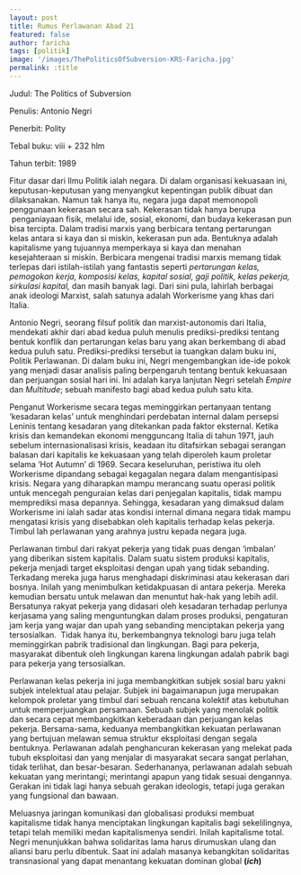 ```yaml
---
layout: post
title: Rumus Perlawanan Abad 21
featured: false
author: faricha
tags: [politik]
image: '/images/ThePoliticsOfSubversion-KRS-Faricha.jpg'
permalink: :title
---
```


Judul: The Politics of Subversion

Penulis: Antonio Negri

Penerbit: Polity

Tebal buku: viii + 232 hlm

Tahun terbit: 1989

Fitur dasar dari Ilmu Politik ialah negara. Di dalam organisasi kekuasaan ini, keputusan-keputusan yang menyangkut kepentingan publik dibuat dan dilaksanakan. Namun tak hanya itu, negara juga dapat memonopoli penggunaan kekerasan secara sah. Kekerasan tidak hanya berupa  penganiayaan fisik, melalui ide, sosial, ekonomi, dan budaya kekerasan pun bisa tercipta. Dalam tradisi marxis yang berbicara tentang pertarungan kelas antara si kaya dan si miskin, kekerasan pun ada. Bentuknya adalah kapitalisme yang tujuannya memperkaya si kaya dan menahan kesejahteraan si miskin. Berbicara mengenai tradisi marxis memang tidak terlepas dari istilah-istilah yang fantastis seperti _pertarungan kelas, pemogokan kerja, komposisi kelas, kapital sosial, gaji politik, kelas pekerja, sirkulasi kapital,_ dan masih banyak lagi. Dari sini pula, lahirlah berbagai anak ideologi Marxist, salah satunya adalah Workerisme yang khas dari Italia.

Antonio Negri, seorang filsuf politik dan marxist-autonomis dari Italia, mendekati akhir dari abad kedua puluh menulis prediksi-prediksi tentang bentuk konflik dan pertarungan kelas baru yang akan berkembang di abad kedua puluh satu. Prediksi-prediksi tersebut ia tuangkan dalam buku ini, Politik Perlawanan. Di dalam buku ini, Negri mengembangkan ide-ide pokok yang menjadi dasar analisis paling berpengaruh tentang bentuk kekuasaan dan perjuangan sosial hari ini. Ini adalah karya lanjutan Negri setelah _Empire_ dan _Multitude_; sebuah manifesto bagi abad kedua puluh satu kita.

Penganut Workerisme secara tegas meminggirkan pertanyaan tentang ‘kesadaran kelas’ untuk menghindari perdebatan internal dalam persepsi Leninis tentang kesadaran yang ditekankan pada faktor eksternal. Ketika krisis dan kemandekan ekonomi mengguncang Italia di tahun 1971, jauh sebelum internasionalisasi krisis, keadaan itu ditafsirkan sebagai serangan balasan dari kapitalis ke kekuasaan yang telah diperoleh kaum proletar selama ‘Hot Autumn’ di 1969. Secara keseluruhan, peristiwa itu oleh Workerisme dipandang sebagai kegagalan negara dalam mengantisipasi krisis. Negara yang diharapkan mampu merancang suatu operasi politik untuk mencegah penguraian kelas dari penjegalan kapitalis, tidak mampu memprediksi masa depannya. Sehingga, kesadaran yang dimaksud dalam Workerisme ini ialah sadar atas kondisi internal dimana negara tidak mampu mengatasi krisis yang disebabkan oleh kapitalis terhadap kelas pekerja. Timbul lah perlawanan yang arahnya justru kepada negara juga.

Perlawanan timbul dari rakyat pekerja yang tidak puas dengan ‘imbalan’ yang diberikan sistem kapitalis. Dalam suatu sistem produksi kapitalis, pekerja menjadi target eksploitasi dengan upah yang tidak sebanding. Terkadang mereka juga harus menghadapi diskriminasi atau kekerasan dari bosnya. Inilah yang menimbulkan ketidakpuasan di antara pekerja. Mereka kemudian bersatu untuk melawan dan menuntut hak-hak yang lebih adil. Bersatunya rakyat pekerja yang didasari oleh kesadaran terhadap perlunya kerjasama yang saling menguntungkan dalam proses produksi, pengaturan jam kerja yang wajar dan upah yang sebanding menciptakan pekerja yang tersosialkan.  Tidak hanya itu, berkembangnya teknologi baru juga telah meminggirkan pabrik tradisional dan lingkungan. Bagi para pekerja, masyarakat dibentuk oleh lingkungan karena lingkungan adalah pabrik bagi para pekerja yang tersosialkan.

Perlawanan kelas pekerja ini juga membangkitkan subjek sosial baru yakni subjek intelektual atau pelajar. Subjek ini bagaimanapun juga merupakan kelompok proletar yang timbul dari sebuah rencana kolektif atas kebutuhan untuk memperjuangkan persamaan. Sebuah subjek yang menolak politik dan secara cepat membangkitkan keberadaan dan perjuangan kelas pekerja. Bersama-sama, keduanya membangkitkan kekuatan perlawanan yang bertujuan melawan semua struktur eksploitasi dengan segala bentuknya. Perlawanan adalah penghancuran kekerasan yang melekat pada tubuh eksploitasi dan yang menjalar di masyarakat secara sangat perlahan, tidak terlihat, dan besar-besaran. Sederhananya, perlawanan adalah sebuah kekuatan yang merintangi; merintangi apapun yang tidak sesuai dengannya. Gerakan ini tidak lagi hanya sebuah gerakan ideologis, tetapi juga gerakan yang fungsional dan bawaan.

Meluasnya jaringan komunikasi dan globalisasi produksi membuat kapitalisme tidak hanya menciptakan lingkungan kapitalis bagi sekelilingnya, tetapi telah memiliki medan kapitalismenya sendiri. Inilah kapitalisme total. Negri menunjukkan bahwa solidaritas lama harus dirumuskan ulang dan aliansi baru perlu dibentuk. Saat ini adalah masanya kebangkitan solidaritas transnasional yang dapat menantang kekuatan dominan global **(_ich_)**
